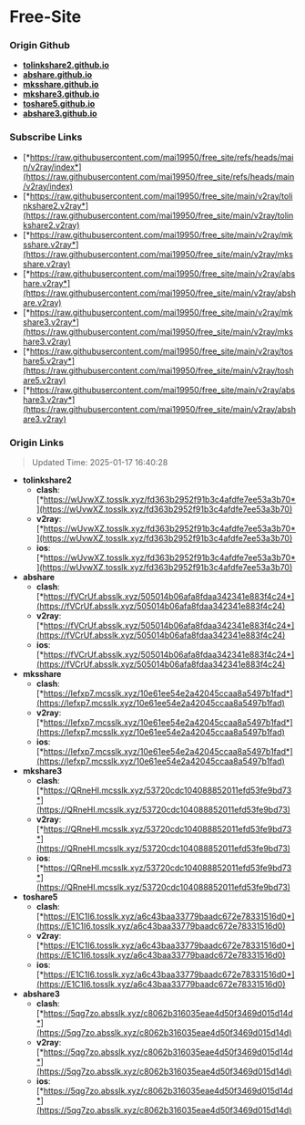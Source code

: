 # Free-Site

### Origin Github

- [**tolinkshare2.github.io**](https://github.com/tolinkshare2/tolinkshare2.github.io)
- [**abshare.github.io**](https://github.com/abshare/abshare.github.io)
- [**mksshare.github.io**](https://github.com/mksshare/mksshare.github.io)
- [**mkshare3.github.io**](https://github.com/mkshare3/mkshare3.github.io)
- [**toshare5.github.io**](https://github.com/toshare5/toshare5.github.io)
- [**abshare3.github.io**](https://github.com/abshare3/abshare3.github.io)

### Subscribe Links

- [*https://raw.githubusercontent.com/mai19950/free_site/refs/heads/main/v2ray/index*](https://raw.githubusercontent.com/mai19950/free_site/refs/heads/main/v2ray/index)
- [*https://raw.githubusercontent.com/mai19950/free_site/main/v2ray/tolinkshare2.v2ray*](https://raw.githubusercontent.com/mai19950/free_site/main/v2ray/tolinkshare2.v2ray)
- [*https://raw.githubusercontent.com/mai19950/free_site/main/v2ray/mksshare.v2ray*](https://raw.githubusercontent.com/mai19950/free_site/main/v2ray/mksshare.v2ray)
- [*https://raw.githubusercontent.com/mai19950/free_site/main/v2ray/abshare.v2ray*](https://raw.githubusercontent.com/mai19950/free_site/main/v2ray/abshare.v2ray)
- [*https://raw.githubusercontent.com/mai19950/free_site/main/v2ray/mkshare3.v2ray*](https://raw.githubusercontent.com/mai19950/free_site/main/v2ray/mkshare3.v2ray)
- [*https://raw.githubusercontent.com/mai19950/free_site/main/v2ray/toshare5.v2ray*](https://raw.githubusercontent.com/mai19950/free_site/main/v2ray/toshare5.v2ray)
- [*https://raw.githubusercontent.com/mai19950/free_site/main/v2ray/abshare3.v2ray*](https://raw.githubusercontent.com/mai19950/free_site/main/v2ray/abshare3.v2ray)

### Origin Links

> Updated Time: 2025-01-17 16:40:28

- **tolinkshare2**
  - **clash**: [*https://wUvwXZ.tosslk.xyz/fd363b2952f91b3c4afdfe7ee53a3b70*](https://wUvwXZ.tosslk.xyz/fd363b2952f91b3c4afdfe7ee53a3b70)
  - **v2ray**: [*https://wUvwXZ.tosslk.xyz/fd363b2952f91b3c4afdfe7ee53a3b70*](https://wUvwXZ.tosslk.xyz/fd363b2952f91b3c4afdfe7ee53a3b70)
  - **ios**: [*https://wUvwXZ.tosslk.xyz/fd363b2952f91b3c4afdfe7ee53a3b70*](https://wUvwXZ.tosslk.xyz/fd363b2952f91b3c4afdfe7ee53a3b70)
- **abshare**
  - **clash**: [*https://fVCrUf.absslk.xyz/505014b06afa8fdaa342341e883f4c24*](https://fVCrUf.absslk.xyz/505014b06afa8fdaa342341e883f4c24)
  - **v2ray**: [*https://fVCrUf.absslk.xyz/505014b06afa8fdaa342341e883f4c24*](https://fVCrUf.absslk.xyz/505014b06afa8fdaa342341e883f4c24)
  - **ios**: [*https://fVCrUf.absslk.xyz/505014b06afa8fdaa342341e883f4c24*](https://fVCrUf.absslk.xyz/505014b06afa8fdaa342341e883f4c24)
- **mksshare**
  - **clash**: [*https://Iefxp7.mcsslk.xyz/10e61ee54e2a42045ccaa8a5497b1fad*](https://Iefxp7.mcsslk.xyz/10e61ee54e2a42045ccaa8a5497b1fad)
  - **v2ray**: [*https://Iefxp7.mcsslk.xyz/10e61ee54e2a42045ccaa8a5497b1fad*](https://Iefxp7.mcsslk.xyz/10e61ee54e2a42045ccaa8a5497b1fad)
  - **ios**: [*https://Iefxp7.mcsslk.xyz/10e61ee54e2a42045ccaa8a5497b1fad*](https://Iefxp7.mcsslk.xyz/10e61ee54e2a42045ccaa8a5497b1fad)
- **mkshare3**
  - **clash**: [*https://QRneHI.mcsslk.xyz/53720cdc104088852011efd53fe9bd73*](https://QRneHI.mcsslk.xyz/53720cdc104088852011efd53fe9bd73)
  - **v2ray**: [*https://QRneHI.mcsslk.xyz/53720cdc104088852011efd53fe9bd73*](https://QRneHI.mcsslk.xyz/53720cdc104088852011efd53fe9bd73)
  - **ios**: [*https://QRneHI.mcsslk.xyz/53720cdc104088852011efd53fe9bd73*](https://QRneHI.mcsslk.xyz/53720cdc104088852011efd53fe9bd73)
- **toshare5**
  - **clash**: [*https://E1C1I6.tosslk.xyz/a6c43baa33779baadc672e78331516d0*](https://E1C1I6.tosslk.xyz/a6c43baa33779baadc672e78331516d0)
  - **v2ray**: [*https://E1C1I6.tosslk.xyz/a6c43baa33779baadc672e78331516d0*](https://E1C1I6.tosslk.xyz/a6c43baa33779baadc672e78331516d0)
  - **ios**: [*https://E1C1I6.tosslk.xyz/a6c43baa33779baadc672e78331516d0*](https://E1C1I6.tosslk.xyz/a6c43baa33779baadc672e78331516d0)
- **abshare3**
  - **clash**: [*https://5qg7zo.absslk.xyz/c8062b316035eae4d50f3469d015d14d*](https://5qg7zo.absslk.xyz/c8062b316035eae4d50f3469d015d14d)
  - **v2ray**: [*https://5qg7zo.absslk.xyz/c8062b316035eae4d50f3469d015d14d*](https://5qg7zo.absslk.xyz/c8062b316035eae4d50f3469d015d14d)
  - **ios**: [*https://5qg7zo.absslk.xyz/c8062b316035eae4d50f3469d015d14d*](https://5qg7zo.absslk.xyz/c8062b316035eae4d50f3469d015d14d)
